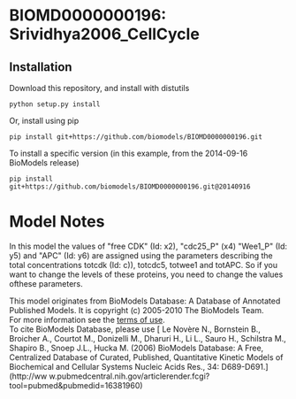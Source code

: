 # BIOMD0000000196: Srividhya2006_CellCycle

## Installation

Download this repository, and install with distutils

`python setup.py install`

Or, install using pip

`pip install git+https://github.com/biomodels/BIOMD0000000196.git`

To install a specific version (in this example, from the 2014-09-16 BioModels release)

`pip install git+https://github.com/biomodels/BIOMD0000000196.git@20140916`


# Model Notes


In this model the values of "free CDK" (Id: x2), "cdc25_P" (x4) "Wee1_P" (Id:
y5) and "APC" (Id: y6) are assigned using the parameters describing the total
concentrations totcdk (Id: c)), totcdc5, totwee1 and totAPC. So if you want to
change the levels of these proteins, you need to change the values ofthese
parameters.

This model originates from BioModels Database: A Database of Annotated
Published Models. It is copyright (c) 2005-2010 The BioModels Team.  
For more information see the [terms of
use](http://www.ebi.ac.uk/biomodels/legal.html).  
To cite BioModels Database, please use [ Le Novère N., Bornstein B., Broicher
A., Courtot M., Donizelli M., Dharuri H., Li L., Sauro H., Schilstra M.,
Shapiro B., Snoep J.L., Hucka M. (2006) BioModels Database: A Free,
Centralized Database of Curated, Published, Quantitative Kinetic Models of
Biochemical and Cellular Systems Nucleic Acids Res., 34: D689-D691.](http://ww
w.pubmedcentral.nih.gov/articlerender.fcgi?tool=pubmed&pubmedid=16381960)


